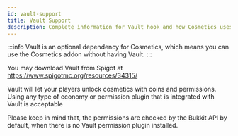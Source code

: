 ```yaml
---
id: vault-support
title: Vault Support
description: Complete information for Vault hook and how Cosmetics uses it.
---
```


:::info
Vault is an optional dependency for Cosmetics, which means you can use the Cosmetics addon without having Vault.
:::

You may download Vault from Spigot at https://www.spigotmc.org/resources/34315/

Vault  will let your players unlock cosmetics with coins and permissions. Using any type of economy or permission plugin that is integrated with Vault is acceptable

Please keep in mind that, the permissions are checked by the Bukkit API by default, when there is no Vault permission plugin installed.
